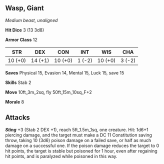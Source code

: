 ## Wasp, Giant

*Medium beast, unaligned*

**Hit Dice** 3 (13 3d8)

**Armor Class** 12

| STR     | DEX     | CON     | INT     | WIS     | CHA     |
|---------|---------|---------|---------|---------|---------|
| 10 (+0) | 14 (+1) | 10 (+0) |  1 (-2) | 10 (+0) |  3 (-2) |

**Saves** Physical 15, Evasion 14, Mental 15, Luck 15, save 15

**Skills** Stab 2

**Move** 10ft\_3m\_2sq, fly 50ft\_15m\_10sq\_F+2

**Morale** 8

## Attacks

***Sting*** +3 (Stab 2 DEX +1), reach 5ft\_1.5m\_1sq, one creature. Hit: 1d6+1 piercing damage, and the target must make a DC 11 Constitution saving throw, taking 10 (3d6) poison damage on a failed save, or half as much damage on a successful one. If the poison damage reduces the target to 0 hit points, the target is stable but poisoned for 1 hour, even after regaining hit points, and is paralyzed while poisoned in this way.

